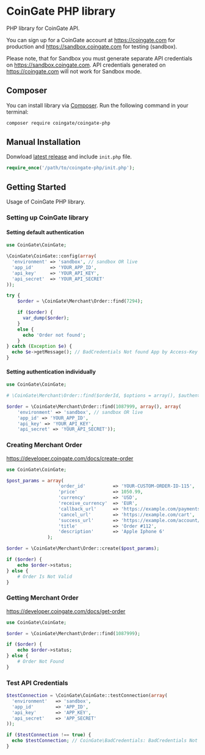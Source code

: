 # CoinGate PHP library

PHP library for CoinGate API.

You can sign up for a CoinGate account at <https://coingate.com> for production and <https://sandbox.coingate.com> for testing (sandbox).

Please note, that for Sandbox you must generate separate API credentials on <https://sandbox.coingate.com>. API credentials generated on <https://coingate.com> will not work for Sandbox mode.

## Composer

You can install library via [Composer](http://getcomposer.org/). Run the following command in your terminal:

```bash
composer require coingate/coingate-php
```

## Manual Installation

Donwload [latest release](https://github.com/coingate/coingate-php/releases) and include `init.php` file.

```php
require_once('/path/to/coingate-php/init.php');
```

## Getting Started

Usage of CoinGate PHP library.

### Setting up CoinGate library

#### Setting default authentication

```php
use CoinGate\CoinGate;

\CoinGate\CoinGate::config(array(
  'environment' => 'sandbox', // sandbox OR live
  'app_id'      => 'YOUR_APP_ID', 
  'api_key'     => 'YOUR_API_KEY', 
  'api_secret'  => 'YOUR_API_SECRET'
));

try {
    $order = \CoinGate\Merchant\Order::find(7294);

    if ($order) {
      var_dump($order);
    }
    else {
      echo 'Order not found';
    }
} catch (Exception $e) {
  echo $e->getMessage(); // BadCredentials Not found App by Access-Key
}
```

#### Setting authentication individually

```php
use CoinGate\CoinGate;

# \CoinGate\Merchant\Order::find($orderId, $options = array(), $authentication = array())

$order = \CoinGate\Merchant\Order::find(1087999, array(), array(
    'environment' => 'sandbox', // sandbox OR live
    'app_id' => 'YOUR_APP_ID',
    'api_key' => 'YOUR_API_KEY',
    'api_secret' => 'YOUR_API_SECRET'));
```

### Creating Merchant Order

https://developer.coingate.com/docs/create-order

```php
use CoinGate\CoinGate;

$post_params = array(
                   'order_id'          => 'YOUR-CUSTOM-ORDER-ID-115',
                   'price'             => 1050.99,
                   'currency'          => 'USD',
                   'receive_currency'  => 'EUR',
                   'callback_url'      => 'https://example.com/payments/callback?token=6tCENGUYI62ojkuzDPX7Jg',
                   'cancel_url'        => 'https://example.com/cart',
                   'success_url'       => 'https://example.com/account/orders',
                   'title'             => 'Order #112',
                   'description'       => 'Apple Iphone 6'
               );

$order = \CoinGate\Merchant\Order::create($post_params);

if ($order) {
    echo $order->status;
} else {
    # Order Is Not Valid
}
```

### Getting Merchant Order

https://developer.coingate.com/docs/get-order

```php
use CoinGate\CoinGate;

$order = \CoinGate\Merchant\Order::find(1087999);

if ($order) {
    echo $order->status;
} else {
    # Order Not Found
}
```

### Test API Credentials

```php
$testConnection = \CoinGate\CoinGate::testConnection(array(
  'environment'   => 'sandbox',
  'app_id'        => 'APP_ID',
  'api_key'       => 'APP_KEY',
  'api_secret'    => 'APP_SECRET'
));

if ($testConnection !== true) {
  echo $testConnection; // CoinGate\BadCredentials: BadCredentials Not found App by Access-Key
}
```
